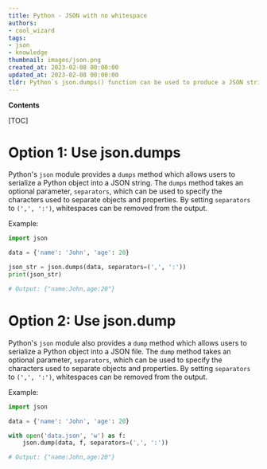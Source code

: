 ```yaml
---
title: Python - JSON with no whitespace
authors:
- cool_wizard
tags:
- json
- knowledge
thumbnail: images/json.png
created_at: 2023-02-08 00:00:00
updated_at: 2023-02-08 00:00:00
tldr: Python`s json.dumps() function can be used to produce a JSON string without whitespaces.
---
```


**Contents**

[TOC]

# Option 1: Use json.dumps

Python's `json` module provides a `dumps` method which allows users to serialize a Python object into a JSON string. The `dumps` method takes an optional parameter, `separators`, which can be used to specify the characters used to separate objects and properties. By setting `separators` to `(',', ':')`, whitespaces can be removed from the output.

Example:

```python
import json

data = {'name': 'John', 'age': 20}

json_str = json.dumps(data, separators=(',', ':'))
print(json_str)

# Output: {"name:John,age:20"}
```

# Option 2: Use json.dump

Python's `json` module also provides a `dump` method which allows users to serialize a Python object into a JSON file. The `dump` method takes an optional parameter, `separators`, which can be used to specify the characters used to separate objects and properties. By setting `separators` to `(',', ':')`, whitespaces can be removed from the output.

Example:

```python
import json

data = {'name': 'John', 'age': 20}

with open('data.json', 'w') as f:
    json.dump(data, f, separators=(',', ':'))

# Output: {"name:John,age:20"}
```
